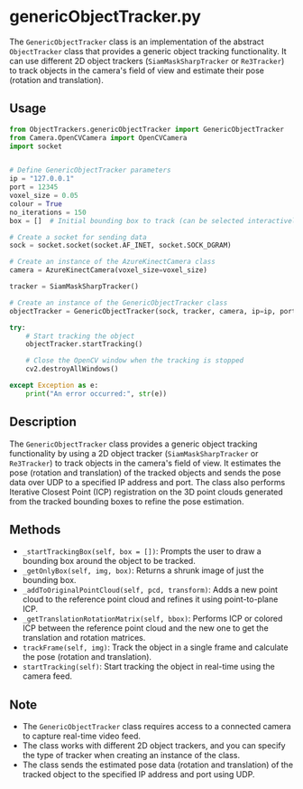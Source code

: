 # genericObjectTracker.py

The `GenericObjectTracker` class is an implementation of the abstract `ObjectTracker` class that provides a generic object tracking functionality. It can use different 2D object trackers (`SiamMaskSharpTracker` or `Re3Tracker`) to track objects in the camera's field of view and estimate their pose (rotation and translation).

## Usage

```python
from ObjectTrackers.genericObjectTracker import GenericObjectTracker
from Camera.OpenCVCamera import OpenCVCamera
import socket


# Define GenericObjectTracker parameters
ip = "127.0.0.1"
port = 12345
voxel_size = 0.05
colour = True
no_iterations = 150
box = []  # Initial bounding box to track (can be selected interactively)

# Create a socket for sending data
sock = socket.socket(socket.AF_INET, socket.SOCK_DGRAM)

# Create an instance of the AzureKinectCamera class
camera = AzureKinectCamera(voxel_size=voxel_size)

tracker = SiamMaskSharpTracker()

# Create an instance of the GenericObjectTracker class
objectTracker = GenericObjectTracker(sock, tracker, camera, ip=ip, port=port, voxel_size=voxel_size, colour=colour, no_iterations=no_iterations, box=box)

try:
    # Start tracking the object
    objectTracker.startTracking()

    # Close the OpenCV window when the tracking is stopped
    cv2.destroyAllWindows()

except Exception as e:
    print("An error occurred:", str(e))
```

## Description

The `GenericObjectTracker` class provides a generic object tracking functionality by using a 2D object tracker (`SiamMaskSharpTracker` or `Re3Tracker`) to track objects in the camera's field of view. It estimates the pose (rotation and translation) of the tracked objects and sends the pose data over UDP to a specified IP address and port. The class also performs Iterative Closest Point (ICP) registration on the 3D point clouds generated from the tracked bounding boxes to refine the pose estimation.

## Methods

- `_startTrackingBox(self, box = [])`: Prompts the user to draw a bounding box around the object to be tracked.
- `_getOnlyBox(self, img, box)`: Returns a shrunk image of just the bounding box.
- `_addToOriginalPointCloud(self, pcd, transform)`: Adds a new point cloud to the reference point cloud and refines it using point-to-plane ICP.
- `_getTranslationRotationMatrix(self, bbox)`: Performs ICP or colored ICP between the reference point cloud and the new one to get the translation and rotation matrices.
- `trackFrame(self, img)`: Track the object in a single frame and calculate the pose (rotation and translation).
- `startTracking(self)`: Start tracking the object in real-time using the camera feed.

## Note

- The `GenericObjectTracker` class requires access to a connected camera to capture real-time video feed.
- The class works with different 2D object trackers, and you can specify the type of tracker when creating an instance of the class.
- The class sends the estimated pose data (rotation and translation) of the tracked object to the specified IP address and port using UDP.

